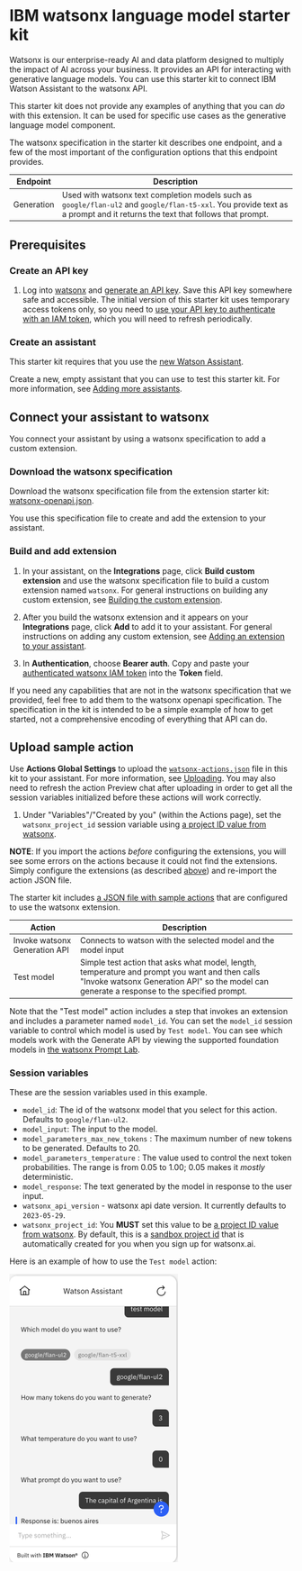 # IBM watsonx language model starter kit

Watsonx is our enterprise-ready AI and data platform designed to multiply the impact of AI across your business. It provides an API for interacting with generative language models. You can use this starter kit to connect IBM Watson Assistant to the watsonx API.

This starter kit does not provide any examples of anything that you can _do_ with this extension. It can be used for specific use cases as the generative language model component.

The watsonx specification in the starter kit describes one endpoint, and a few of the most important of the configuration options that this endpoint provides.

| Endpoint   | Description                                                                                                                                                                 |
| ---------- | --------------------------------------------------------------------------------------------------------------------------------------------------------------------------- |
| Generation | Used with watsonx text completion models such as `google/flan-ul2` and `google/flan-t5-xxl`. You provide text as a prompt and it returns the text that follows that prompt. |

## Prerequisites

### Create an API key

1. Log into [watsonx](https://dataplatform.cloud.ibm.com/wx/home?context=wx&apps=cos&nocache=true&onboarding=true&quick_start_target=watsonx) and [generate an API key](https://dataplatform.cloud.ibm.com/docs/content/wsj/analyze-data/ml-authentication.html?context=cpdaas). Save this API key somewhere safe and accessible. The initial version of this starter kit uses temporary access tokens only, so you need to [use your API key to authenticate with an IAM token](https://cloud.ibm.com/docs/account?topic=account-iamtoken_from_apikey), which you will need to refresh periodically.

### Create an assistant

This starter kit requires that you use the [new Watson Assistant](https://cloud.ibm.com/docs/watson-assistant?topic=watson-assistant-welcome-new-assistant).

Create a new, empty assistant that you can use to test this starter kit. For more information, see [Adding more assistants](https://cloud.ibm.com/docs/watson-assistant?topic=watson-assistant-assistant-add).

## Connect your assistant to watsonx

You connect your assistant by using a watsonx specification to add a custom extension.

### Download the watsonx specification

Download the watsonx specification file from the extension starter kit: [watsonx-openapi.json](./watsonx-openapi.json).

You use this specification file to create and add the extension to your assistant.

### Build and add extension

1.  In your assistant, on the **Integrations** page, click **Build custom extension** and use the watsonx specification file to build a custom extension named `watsonx`. For general instructions on building any custom extension, see [Building the custom extension](https://cloud.ibm.com/docs/watson-assistant?topic=watson-assistant-build-custom-extension#building-the-custom-extension).

1.  After you build the watsonx extension and it appears on your **Integrations** page, click **Add** to add it to your assistant. For general instructions on adding any custom extension, see [Adding an extension to your assistant](https://cloud.ibm.com/docs/watson-assistant?topic=watson-assistant-add-custom-extension).

1.  In **Authentication**, choose **Bearer auth**. Copy and paste your [authenticated watsonx IAM token](#create-an-api-key) into the **Token** field.

If you need any capabilities that are not in the watsonx specification that we provided, feel free to add them to the watsonx openapi specification. The specification in the kit is intended to be a simple example of how to get started, not a comprehensive encoding of everything that API can do.

## Upload sample action

Use **Actions Global Settings** to upload the [`watsonx-actions.json`](./watsonx-actions.json) file in this kit to your assistant. For more information, see [Uploading](https://cloud.ibm.com/docs/watson-assistant?topic=watson-assistant-admin-backup-restore#backup-restore-import). You may also need to refresh the action Preview chat after uploading in order to get all the session variables initialized before these actions will work correctly.

1. Under "Variables"/"Created by you" (within the Actions page), set the `watsonx_project_id` session variable using [a project ID value from watsonx](https://dataplatform.cloud.ibm.com/docs/content/wsj/manage-data/manage-projects.html?context=wx&audience=wdp).

**NOTE**: If you import the actions _before_ configuring the extensions, you will see some errors on the actions because it could not find the extensions. Simply configure the extensions (as described [above](#prerequisites)) and re-import the action JSON file.

The starter kit includes [a JSON file with sample actions](./watsonx-actions.json) that are configured to use the watsonx extension.

| Action                        | Description                                                                                                                                                                                   |
| ----------------------------- | --------------------------------------------------------------------------------------------------------------------------------------------------------------------------------------------- |
| Invoke watsonx Generation API | Connects to watson with the selected model and the model input                                                                                                                                |
| Test model                    | Simple test action that asks what model, length, temperature and prompt you want and then calls "Invoke watsonx Generation API" so the model can generate a response to the specified prompt. |

Note that the "Test model" action includes a step that invokes an extension and includes a parameter named `model_id`. You can set the `model_id` session variable to control which model is used by `Test model`. You can see which models work with the Generate API by viewing the supported foundation models in [the watsonx Prompt Lab](https://dataplatform.cloud.ibm.com/docs/content/wsj/analyze-data/fm-prompt-lab.html?context=wx).

### Session variables

These are the session variables used in this example.

- `model_id`: The id of the watsonx model that you select for this action. Defaults to `google/flan-ul2`.
- `model_input`: The input to the model.
- `model_parameters_max_new_tokens` : The maximum number of new tokens to be generated. Defaults to 20.
- `model_parameters_temperature` : The value used to control the next token probabilities. The range is from 0.05 to 1.00; 0.05 makes it _mostly_ deterministic.
- `model_response`: The text generated by the model in response to the user input.
- `watsonx_api_version` - watsonx api date version. It currently defaults to `2023-05-29`.
- `watsonx_project_id`: You **MUST** set this value to be [a project ID value from watsonx](https://dataplatform.cloud.ibm.com/docs/content/wsj/manage-data/manage-projects.html). By default, this is a [sandbox project id](https://dataplatform.cloud.ibm.com/docs/content/wsj/manage-data/sandbox.html) that is automatically created for you when you sign up for watsonx.ai.

Here is an example of how to use the `Test model` action:

<img src="./assets/sample.png" width="300"/>
